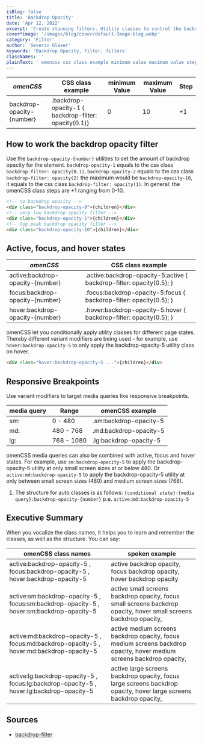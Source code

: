 ```yaml
---
isBlog: false
title: 'Backdrop Opacity'
date: 'Apr 12. 2022'
excerpt: 'Create stunning filters. Utility classes to control the backdrop opacity filters.'
cover*image: '/images/blog/cover/default-Image-blog.webp'
category: 'Filter'
author: 'Severin Glaser'
keywords: 'Backdrop Opacity, filter, filters'
classNames: ''
plainText: ' omencss css class example minimum value maximum value step backdrop-invert number per backdrop-invert-1per backdrop-filter: invert 1% 0 100 +1% how to work the backdrop invert filter use the `backdrop-invert number per` utilities to set the amount of backdrop invert for the element `backdrop-invert-1per` equals to the css class `backdrop-filter: invert 1% ` `backdrop-invert-2per` equals to the css class `backdrop-filter: invert 2% ` the maximum would be `backdrop-invert-100per` it equals to the css class `backdrop-filter: invert 100% ` in general: the omencss class steps are +1% ranging from 0-100  active focus and hover states omencss css class example active:backdrop-invert number per active :backdrop-invert-50per:active backdrop-filter: invert 50% ; focus:backdrop-invert number per focus :backdrop-invert-50per:focus backdrop-filter: invert 50% ; hover:backdrop-invert number per hover :backdrop-invert-50per:hover backdrop-filter: invert 50% ; omencss let you conditionally apply utility classes for different page states thereby different variant modifiers are being used for example use `hover:backdrop-invert-50per` to only apply the backdrop-invert-50per utility class on hover  responsive breakpoints use variant modifiers to target media queries like responsive breakpoints media query range omencss example sm: 0 480 sm:backdrop-invert-5per md: 480 768 md:backdrop-invert-5per lg: 768 1080 lg:backdrop-invert-5per omencss media queries can also be combined with active focus and hover states for example use `sm:backdrop-invert-5per` to apply the backdrop-invert-5per utility at only small screen sizes at or below 480 or `active:md:backdrop-invert-5per` to apply the backdrop-invert-5per utility at only between small screen sizes 480 and medium screen sizes 768 1 the structure for auto classes is as follows: ` conditional state : media query :backdrop-invert number per` p e `active:md:backdrop-invert-5per` executive summary when you vocalize the class names it helps you to learn and remember the classes as well as the structure you can say: omencss class names spoken example active:backdrop-invert-5per focus:backdrop-invert-5per hover:backdrop-invert-5per active backdrop invert focus backdrop invert hover backdrop invert active:sm:backdrop-invert-5per focus:sm:backdrop-invert-5per hover:sm:backdrop-invert-5per active small screens backdrop invert focus small screens backdrop invert hover small screens backdrop invert active:md:backdrop-invert-5per focus:md:backdrop-invert-5per hover:md:backdrop-invert-5per active medium screens backdrop invert focus medium screens backdrop invert hover medium screens backdrop invert active:lg:backdrop-invert-5per focus:lg:backdrop-invert-5per hover:lg:backdrop-invert-5per active large screens backdrop invert focus large screens backdrop invert hover large screens backdrop invert sources backdrop-filter https: developer mozilla org en-us docs web css backdrop-filter '
---
```


| _omenCSS_                 | CSS class example                                    | minimum Value | maximum Value | Step |
| ------------------------- | ---------------------------------------------------- | ------------- | ------------- | ---- |
| backdrop-opacity-{number} | .backdrop-opacity-1 { backdrop-filter: opacity(0.1)} | 0             | 10            | +1   |

## How to work the backdrop opacity filter

Use the `backdrop-opacity-{number}` utilities to set the amount of backdrop opacity for the element. `backdrop-opacity-1` equals to the css class `backdrop-filter: opacity(0.1)`, `backdrop-opacity-2` equals to the css class `backdrop-filter: opacity(2)` the maximum would be `backdrop-opacity-10`, it equals to the css class `backdrop-filter: opacity(1)`. In general: the omenCSS class steps are +1 ranging from 0-10.

```html
<!-- no backdrop opacity -->
<div class="backdrop-opacity-0">{children}</div>
<!-- very low backdrop opacity filter -->
<div class="backdrop-opacity-1">{children}</div>
<!-- top peak backdrop opacity filter -->
<div class="backdrop-opacity-10">{children}</div>
```

## Active, focus, and hover states

| _omenCSS_                        | CSS class example                                                     |
| -------------------------------- | --------------------------------------------------------------------- |
| active:backdrop-opacity-{number} | .active\:backdrop-opacity-5:active { backdrop-filter: opacity(0.5); } |
| focus:backdrop-opacity-{number}  | .focus\:backdrop-opacity-5:focus { backdrop-filter: opacity(0.5); }   |
| hover:backdrop-opacity-{number}  | .hover\:backdrop-opacity-5:hover { backdrop-filter: opacity(0.5); }   |

omenCSS let you conditionally apply utility classes for different page states. Thereby different variant modifiers are being used - for example, use `hover:backdrop-opacity-5` to only apply the backdrop-opacity-5 utility class on hover.

```html
<div class="hover:backdrop-opacity-5 ...">{children}</div>
```

## Responsive Breakpoints

Use variant modifiers to target media queries like responsive breakpoints.

| media query | Range      | omenCSS example        |
| ----------- | ---------- | ---------------------- |
| sm:         | 0 - 480    | .sm:backdrop-opacity-5 |
| md:         | 480 - 768  | .md:backdrop-opacity-5 |
| lg:         | 768 - 1080 | .lg:backdrop-opacity-5 |

omenCSS media queries can also be combined with active, focus and hover states. For example, use `sm:backdrop-opacity-5` to apply the backdrop-opacity-5 utility at only small screen sizes at or below 480. Or `active:md:backdrop-opacity-5` to apply the backdrop-opacity-5 utility at only between small screen sizes (480) and medium screen sizes (768).

1. The structure for auto classes is as follows: `{conditional state}:{media query}:backdrop-opacity-{number}` p.e. `active:md:backdrop-opacity-5`

## Executive Summary

When you vocalize the class names, it helps you to learn and remember the classes, as well as the structure. You can say:

| omenCSS class names                                                                      | spoken example                                                                                                        |
| ---------------------------------------------------------------------------------------- | --------------------------------------------------------------------------------------------------------------------- |
| active:backdrop-opacity-5 , focus:backdrop-opacity-5 , hover:backdrop-opacity-5          | active backdrop opacity, focus backdrop opacity, hover backdrop opacity                                               |
| active:sm:backdrop-opacity-5 , focus:sm:backdrop-opacity-5 , hover:sm:backdrop-opacity-5 | active small screens backdrop opacity, focus small screens backdrop opacity, hover small screens backdrop opacity,    |
| active:md:backdrop-opacity-5 , focus:md:backdrop-opacity-5 , hover:md:backdrop-opacity-5 | active medium screens backdrop opacity, focus medium screens backdrop opacity, hover medium screens backdrop opacity, |
| active:lg:backdrop-opacity-5 , focus:lg:backdrop-opacity-5 , hover:lg:backdrop-opacity-5 | active large screens backdrop opacity, focus large screens backdrop opacity, hover large screens backdrop opacity,    |

## Sources

- [backdrop-filter](https://develo.mozilla.org/en-US/docs/Web/CSS/backdrop-filter)
